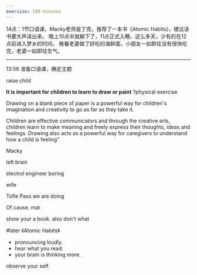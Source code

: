 ```yaml
---
exercise: 100 minutes
---
```


14点：1节口语课，Macky老师是丁克，推荐了一本书《Atomic Habits》，建议读书要大声读出来。
晚上10点半就躺下了，11点正式入睡。这么多天，少有的在12点前进入梦乡的时间。
晚餐老婆做了好吃的海鲜面，小朋友一如即往没有很快吃完，老婆一如即往生气。

-------------


13:56 准备口语课，确定主题

raise child

**It is important for children to learn to draw or paint**
?physical exercise

Drawing on a blank piece of paper is a powerful way for children's imagination and creativity to go as far as they take it.

Children are effective communicators and through the creative arts, children learn to make meaning and freely express their thoughts, ideas and feelings. Drawing also acts as a powerful way for caregivers to understand how a child is feeling”

Macky 

left brain 

electrol engineer
boring 

wife 

Tofle Pass we are doing

Of cause. 
mat

show your a book. 
also don't what 


#later 《Atomic Habits》
- pronouncing loudly.
- hear what you read.
- your brain is thinking more.

observe your self. 









